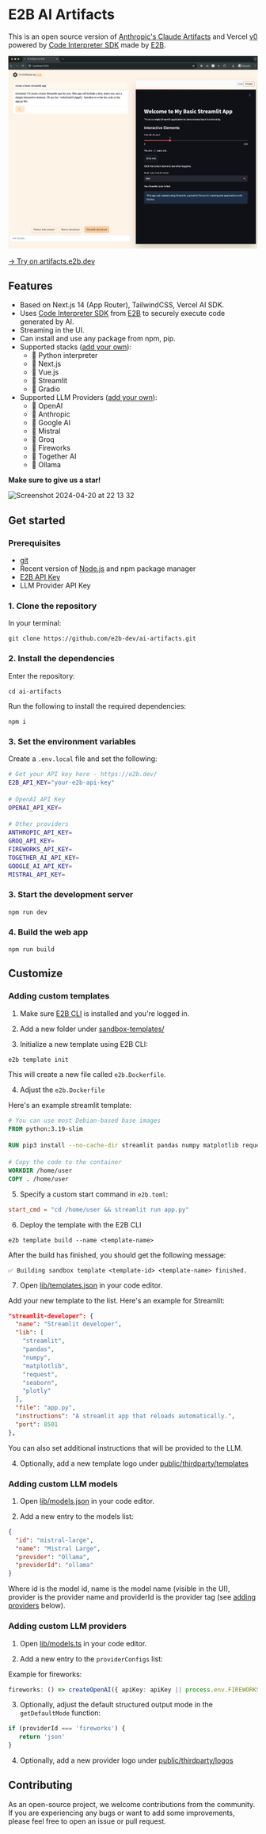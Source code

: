 # E2B AI Artifacts

This is an open source version of [Anthropic's Claude Artifacts](https://www.anthropic.com/news/claude-3-5-sonnet) and Vercel [v0](https://v0.dev) powered by [Code Interpreter SDK](https://github.com/e2b-dev/code-interpreter) made by [E2B](https://e2b.dev).

![Preview](preview.png)

[→ Try on artifacts.e2b.dev](https://artifacts.e2b.dev)

## Features

- Based on Next.js 14 (App Router), TailwindCSS, Vercel AI SDK.
- Uses [Code Interpreter SDK](https://github.com/e2b-dev/code-interpreter) from [E2B](https://e2b.dev) to securely execute code generated by AI.
- Streaming in the UI.
- Can install and use any package from npm, pip.
- Supported stacks ([add your own](#adding-custom-templates)):
  - 🔸 Python interpreter
  - 🔸 Next.js
  - 🔸 Vue.js
  - 🔸 Streamlit
  - 🔸 Gradio
- Supported LLM Providers ([add your own](#adding-custom-llm-models)):
  - 🔸 OpenAI
  - 🔸 Anthropic
  - 🔸 Google AI
  - 🔸 Mistral
  - 🔸 Groq
  - 🔸 Fireworks
  - 🔸 Together AI
  - 🔸 Ollama

**Make sure to give us a star!**

<img width="165" alt="Screenshot 2024-04-20 at 22 13 32" src="https://github.com/mishushakov/llm-scraper/assets/10400064/11e2a79f-a835-48c4-9f85-5c104ca7bb49">

## Get started

### Prerequisites

- [git](https://git-scm.com)
- Recent version of [Node.js](https://nodejs.org) and npm package manager
- [E2B API Key](https://e2b.dev)
- LLM Provider API Key

### 1. Clone the repository

In your terminal:

```
git clone https://github.com/e2b-dev/ai-artifacts.git
```

### 2. Install the dependencies

Enter the repository:

```
cd ai-artifacts
```

Run the following to install the required dependencies:

```
npm i
```

### 3. Set the environment variables

Create a `.env.local` file and set the following:

```sh
# Get your API key here - https://e2b.dev/
E2B_API_KEY="your-e2b-api-key"

# OpenAI API Key
OPENAI_API_KEY=

# Other providers
ANTHROPIC_API_KEY=
GROQ_API_KEY=
FIREWORKS_API_KEY=
TOGETHER_AI_API_KEY=
GOOGLE_AI_API_KEY=
MISTRAL_API_KEY=
```

### 3. Start the development server

```
npm run dev
```

### 4. Build the web app

```
npm run build
```

## Customize

### Adding custom templates

1. Make sure [E2B CLI](https://e2b.dev/docs/cli/installation) is installed and you're logged in.

2. Add a new folder under [sandbox-templates/](sandbox-templates/)

3. Initialize a new template using E2B CLI:

```
e2b template init
```

This will create a new file called `e2b.Dockerfile`.

4. Adjust the `e2b.Dockerfile`

Here's an example streamlit template:

```Dockerfile
# You can use most Debian-based base images
FROM python:3.19-slim

RUN pip3 install --no-cache-dir streamlit pandas numpy matplotlib requests seaborn plotly

# Copy the code to the container
WORKDIR /home/user
COPY . /home/user
```

5. Specify a custom start command in `e2b.toml`:

```toml
start_cmd = "cd /home/user && streamlit run app.py"
```

6. Deploy the template with the E2B CLI

```
e2b template build --name <template-name>
```

After the build has finished, you should get the following message:

```
✅ Building sandbox template <template-id> <template-name> finished.
```

7. Open [lib/templates.json](lib/templates.json) in your code editor.

Add your new template to the list. Here's an example for Streamlit:

```json
"streamlit-developer": {
  "name": "Streamlit developer",
  "lib": [
    "streamlit",
    "pandas",
    "numpy",
    "matplotlib",
    "request",
    "seaborn",
    "plotly"
  ],
  "file": "app.py",
  "instructions": "A streamlit app that reloads automatically.",
  "port": 8501
},
```

You can also set additional instructions that will be provided to the LLM.

4. Optionally, add a new template logo under [public/thirdparty/templates](public/thirdparty/templates)

### Adding custom LLM models

1. Open [lib/models.json](lib/models.ts) in your code editor.

2. Add a new entry to the models list:

```json
{
  "id": "mistral-large",
  "name": "Mistral Large",
  "provider": "Ollama",
  "providerId": "ollama"
}
```

Where id is the model id, name is the model name (visible in the UI), provider is the provider name and providerId is the provider tag (see [adding providers](#adding-custom-llm-providers) below).

### Adding custom LLM providers

1. Open [lib/models.ts](lib/models.ts) in your code editor.

2. Add a new entry to the `providerConfigs` list:

Example for fireworks:

```ts
fireworks: () => createOpenAI({ apiKey: apiKey || process.env.FIREWORKS_API_KEY, baseURL: baseURL || 'https://api.fireworks.ai/inference/v1' })(modelNameString),
```

3. Optionally, adjust the default structured output mode in the `getDefaultMode` function:

```ts
if (providerId === 'fireworks') {
   return 'json'
}
```

4. Optionally, add a new provider logo under [public/thirdparty/logos](public/thirdparty/logos)

## Contributing

As an open-source project, we welcome contributions from the community. If you are experiencing any bugs or want to add some improvements, please feel free to open an issue or pull request.
